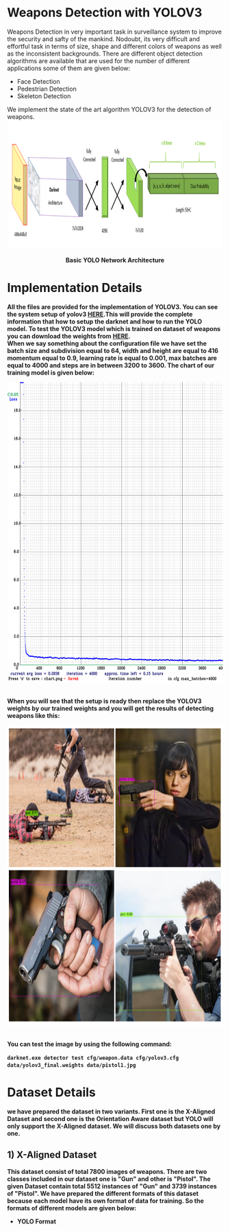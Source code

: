 # Weapons Detection with YOLOV3
Weapons Detection in very important task in surveillance system to improve the security and safty of the mankind. Nodoubt, its very difficult and effortful task in terms of size, shape and different colors of weapons as well as the inconsistent backgrounds. There are different object detection algorithms are available that are used for the number of different applications some of them are given below:<br/>
- Face Detection
- Pedestrian Detection
- Skeleton Detection<br/>

We implement the state of the art algorithm YOLOV3 for the detection of weapons.<br/>
<img src="https://github.com/tufailshah786/Weapons-Detection-with-YOLOV3/blob/main/network.png" width="1500" height="300"><br/>
<p align="center">
<strong>Basic YOLO Network Architecture<strong>
</p>
  
# Implementation Details
All the files are provided for the implementation of YOLOV3. You can see the system setup of yolov3 [HERE](https://youtu.be/wBtiGTToVEE).This will provide the complete information that how to setup the darknet and how to run the YOLO model. To test the YOLOV3 model which is trained on dataset of weapons you can download the weights from [HERE](https://drive.google.com/drive/folders/1HtQZOXMrpM5VvhoiC70vqO7-BCGRGXvW).<br/>
When we say something about the configuration file we have set the batch size and subdivision equal to 64, width and height are equal to 416 momentum equal to 0.9, learning rate is equal to 0.001, max batches are equal to 4000 and steps are in between 3200 to 3600. The chart of our training model is given below:<br/>


<img src="https://github.com/tufailshah786/Weapons-Detection-with-YOLOV3/blob/main/chart_yolov3.png" width="700" height="700"><br/><br/>


When you will see that the setup is ready then replace the YOLOV3 weights by our trained weights and you will get the results of detecting weapons like this:<br/> 


<img src="https://github.com/tufailshah786/Weapons-Detection-with-YOLOV3/blob/main/g2.png" width="700" height="700"><br/><br/>

You can test the image by using the following command:<br/>

`darknet.exe detector test cfg/weapon.data cfg/yolov3.cfg data/yolov3_final.weights data/pistol1.jpg`

# Dataset Details

we have prepared the dataset in two variants. First one is the X-Aligned Dataset and second one is the Orientation Aware dataset but YOLO will only support the X-Aligned dataset. We will discuss both datasets one by one.

## 1) X-Aligned Dataset

This dataset consist of total 7800 images of weapons. There are two classes included in our dataset one is "Gun" and other is "Pistol". The given Dataset contain total 5512 instances of "Gun" and 3739 instances of "Pistol". We have prepared the different formats of this dataset because each model have its own format of data for training. So the formats of different models are given below:

* YOLO Format

